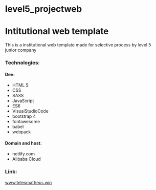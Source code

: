# level5_projectweb
<h1>Intitutional web template</h1>
        <p>This is a institutional web template made for selective process by level 5 junior company</p>
        <h3>Technologies:</h3>
        <h4>Dev:</h4>
        <ul>
            <li>HTML 5</li>
            <li>CSS</li>
            <li>SASS</li>
            <li>JavaScript</li>
            <li>ES6</li>
            <li>VisualStudioCode</li>
            <li>bootstrap 4</li>
            <li>fontawesome</li>
            <li>babel</li>
            <li>webpack</li>
        </ul>
        <h4>Domain and host:</h4>
        <ul>
            <li>netlify.com</li>
            <li>Alibaba Cloud</li>
        </ul>
        <h3>Link:</h3>
        <a target="blank" href="https://www.telesmatheus.win">www.telesmatheus.win</a>
